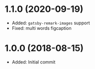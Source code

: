 # 1.1.0 (2020-09-19)

-   Added: `gatsby-remark-images` support
-   Fixed: multi words figcaption

# 1.0.0 (2018-08-15)

-   Added: Initial commit
